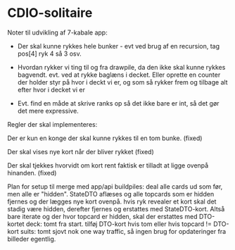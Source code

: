 # CDIO-solitaire
Noter til udvikling af 7-kabale app:

- Der skal kunne rykkes hele bunker - evt ved brug af en recursion, tag pos[4] ryk 4 så 3 osv.

- Hvordan rykker vi ting til og fra drawpile, da den ikke skal kunne rykkes bagvendt. evt. ved at rykke baglæns i decket. Eller oprette en counter der holder styr på hvor i deckt vi er, og som så rykker frem og tilbage alt efter hvor i decket vi er 


- Evt. find en måde at skrive ranks op så det ikke bare er int, så det gør det mere expressive.


Regler der skal implementeres:

Der er kun en konge der skal kunne rykkes til en tom bunke. (fixed)

Der skal vises nye kort når der bliver rykket (fixed)

Der skal tjekkes hvorvidt om kort rent faktisk er tilladt at ligge ovenpå hinanden. (fixed)

Plan for setup til merge med app/api
buildpiles:
    deal alle cards ud som før, men alle er "hidden".
    StateDTO aflæses og alle topcards som er hidden fjernes og der lægges nye kort ovenpå.
    hvis ryk revealer et kort skal det stadig være hidden, derefter fjernes og erstattes med StateDTO-kort.
        Altså bare iterate og der hvor topcard er hidden, skal der erstattes med DTO-kortet
deck:
    tomt fra start.
    tilføj DTO-kort hvis tom eller hvis topcard != DTO-kort
suits:
    tomt sjovt nok
    one way traffic, så ingen brug for opdateringer fra billeder egentlig.